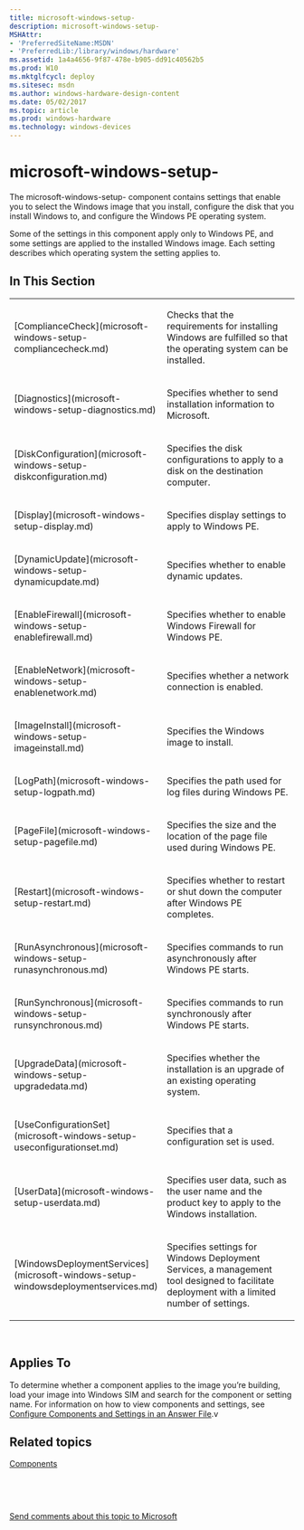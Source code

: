 ```yaml
---
title: microsoft-windows-setup-
description: microsoft-windows-setup-
MSHAttr:
- 'PreferredSiteName:MSDN'
- 'PreferredLib:/library/windows/hardware'
ms.assetid: 1a4a4656-9f87-478e-b905-dd91c40562b5
ms.prod: W10
ms.mktglfcycl: deploy
ms.sitesec: msdn
ms.author: windows-hardware-design-content
ms.date: 05/02/2017
ms.topic: article
ms.prod: windows-hardware
ms.technology: windows-devices
---
```


# microsoft-windows-setup-


The microsoft-windows-setup- component contains settings that enable you to select the Windows image that you install, configure the disk that you install Windows to, and configure the Windows PE operating system.

Some of the settings in this component apply only to Windows PE, and some settings are applied to the installed Windows image. Each setting describes which operating system the setting applies to.

## In This Section


<table>
<colgroup>
<col width="50%" />
<col width="50%" />
</colgroup>
<tbody>
<tr class="odd">
<td><p>[ComplianceCheck](microsoft-windows-setup-compliancecheck.md)</p></td>
<td><p>Checks that the requirements for installing Windows are fulfilled so that the operating system can be installed.</p></td>
</tr>
<tr class="even">
<td><p>[Diagnostics](microsoft-windows-setup-diagnostics.md)</p></td>
<td><p>Specifies whether to send installation information to Microsoft.</p></td>
</tr>
<tr class="odd">
<td><p>[DiskConfiguration](microsoft-windows-setup-diskconfiguration.md)</p></td>
<td><p>Specifies the disk configurations to apply to a disk on the destination computer.</p></td>
</tr>
<tr class="even">
<td><p>[Display](microsoft-windows-setup-display.md)</p></td>
<td><p>Specifies display settings to apply to Windows PE.</p></td>
</tr>
<tr class="odd">
<td><p>[DynamicUpdate](microsoft-windows-setup-dynamicupdate.md)</p></td>
<td><p>Specifies whether to enable dynamic updates.</p></td>
</tr>
<tr class="even">
<td><p>[EnableFirewall](microsoft-windows-setup-enablefirewall.md)</p></td>
<td><p>Specifies whether to enable Windows Firewall for Windows PE.</p></td>
</tr>
<tr class="odd">
<td><p>[EnableNetwork](microsoft-windows-setup-enablenetwork.md)</p></td>
<td><p>Specifies whether a network connection is enabled.</p></td>
</tr>
<tr class="even">
<td><p>[ImageInstall](microsoft-windows-setup-imageinstall.md)</p></td>
<td><p>Specifies the Windows image to install.</p></td>
</tr>
<tr class="odd">
<td><p>[LogPath](microsoft-windows-setup-logpath.md)</p></td>
<td><p>Specifies the path used for log files during Windows PE.</p></td>
</tr>
<tr class="even">
<td><p>[PageFile](microsoft-windows-setup-pagefile.md)</p></td>
<td><p>Specifies the size and the location of the page file used during Windows PE.</p></td>
</tr>
<tr class="odd">
<td><p>[Restart](microsoft-windows-setup-restart.md)</p></td>
<td><p>Specifies whether to restart or shut down the computer after Windows PE completes.</p></td>
</tr>
<tr class="even">
<td><p>[RunAsynchronous](microsoft-windows-setup-runasynchronous.md)</p></td>
<td><p>Specifies commands to run asynchronously after Windows PE starts.</p></td>
</tr>
<tr class="odd">
<td><p>[RunSynchronous](microsoft-windows-setup-runsynchronous.md)</p></td>
<td><p>Specifies commands to run synchronously after Windows PE starts.</p></td>
</tr>
<tr class="even">
<td><p>[UpgradeData](microsoft-windows-setup-upgradedata.md)</p></td>
<td><p>Specifies whether the installation is an upgrade of an existing operating system.</p></td>
</tr>
<tr class="odd">
<td><p>[UseConfigurationSet](microsoft-windows-setup-useconfigurationset.md)</p></td>
<td><p>Specifies that a configuration set is used.</p></td>
</tr>
<tr class="even">
<td><p>[UserData](microsoft-windows-setup-userdata.md)</p></td>
<td><p>Specifies user data, such as the user name and the product key to apply to the Windows installation.</p></td>
</tr>
<tr class="odd">
<td><p>[WindowsDeploymentServices](microsoft-windows-setup-windowsdeploymentservices.md)</p></td>
<td><p>Specifies settings for Windows Deployment Services, a management tool designed to facilitate deployment with a limited number of settings.</p></td>
</tr>
</tbody>
</table>

 

## Applies To


To determine whether a component applies to the image you’re building, load your image into Windows SIM and search for the component or setting name. For information on how to view components and settings, see [Configure Components and Settings in an Answer File](https://msdn.microsoft.com/library/windows/hardware/dn915078).v

## Related topics


[Components](components-b-unattend.md)

 

 

[Send comments about this topic to Microsoft](mailto:wsddocfb@microsoft.com?subject=Documentation%20feedback%20%5Bp_unattend\p_unattend%5D:%20microsoft-windows-setup-%20%20RELEASE:%20%2810/3/2016%29&body=%0A%0APRIVACY%20STATEMENT%0A%0AWe%20use%20your%20feedback%20to%20improve%20the%20documentation.%20We%20don't%20use%20your%20email%20address%20for%20any%20other%20purpose,%20and%20we'll%20remove%20your%20email%20address%20from%20our%20system%20after%20the%20issue%20that%20you're%20reporting%20is%20fixed.%20While%20we're%20working%20to%20fix%20this%20issue,%20we%20might%20send%20you%20an%20email%20message%20to%20ask%20for%20more%20info.%20Later,%20we%20might%20also%20send%20you%20an%20email%20message%20to%20let%20you%20know%20that%20we've%20addressed%20your%20feedback.%0A%0AFor%20more%20info%20about%20Microsoft's%20privacy%20policy,%20see%20http://privacy.microsoft.com/default.aspx. "Send comments about this topic to Microsoft")





